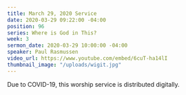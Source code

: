 ```yaml
---
title: March 29, 2020 Service
date: 2020-03-29 09:22:00 -04:00
position: 96
series: Where is God in This?
week: 3
sermon_date: 2020-03-29 10:00:00 -04:00
speaker: Paul Rasmussen
video_url: https://www.youtube.com/embed/6cuT-ha14lI
thumbnail_image: "/uploads/wigit.jpg"
---
```


Due to COVID-19, this worship service is distributed digitally.
